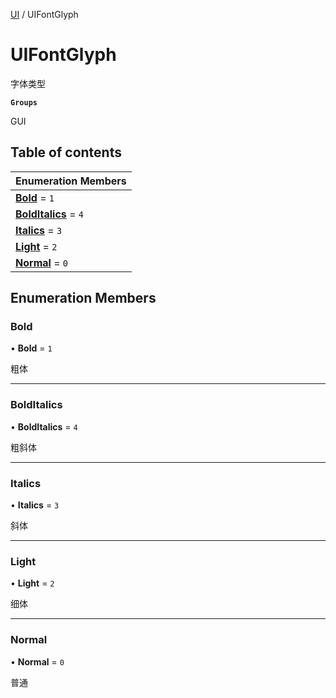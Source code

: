 [UI](../modules/UI.UI.md) / UIFontGlyph

# UIFontGlyph <Badge type="tip" text="Enumeration" /> <Score text="UIFontGlyph" />

字体类型

**`Groups`**

GUI

## Table of contents

| Enumeration Members |
| :-----|
| **[Bold](UI.UIFontGlyph.md#bold)** = ``1`` <br> |
| **[BoldItalics](UI.UIFontGlyph.md#bolditalics)** = ``4`` <br> |
| **[Italics](UI.UIFontGlyph.md#italics)** = ``3`` <br> |
| **[Light](UI.UIFontGlyph.md#light)** = ``2`` <br> |
| **[Normal](UI.UIFontGlyph.md#normal)** = ``0`` <br> |

## Enumeration Members

### Bold <Score text="Bold" /> 

• **Bold** = ``1``

粗体

___

### BoldItalics <Score text="BoldItalics" /> 

• **BoldItalics** = ``4``

粗斜体

___

### Italics <Score text="Italics" /> 

• **Italics** = ``3``

斜体

___

### Light <Score text="Light" /> 

• **Light** = ``2``

细体

___

### Normal <Score text="Normal" /> 

• **Normal** = ``0``

普通
